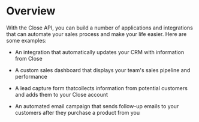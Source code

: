# Overview

With the Close API, you can build a number of applications and integrations that can automate your sales process and make your life easier. Here are some examples:

- An integration that automatically updates your CRM with information from Close

- A custom sales dashboard that displays your team's sales pipeline and performance

- A lead capture form thatcollects information from potential customers and adds them to your Close account

- An automated email campaign that sends follow-up emails to your customers after they purchase a product from you
